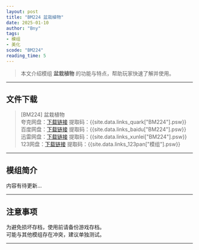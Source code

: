 ```yaml
---
layout: post
title: "BM224 盆栽植物"
date: 2025-01-10
author: "Bny"
tags: 
- 模组
- 美化
scode: "BM224"
reading_time: 5
---
```


> 本文介绍模组 **盆栽植物** 的功能与特点，帮助玩家快速了解并使用。

---

## 文件下载

> [BM224] 盆栽植物  
夸克网盘：[下载链接]({{site.data.links_quark["BM224"].url}}) 提取码：{{site.data.links_quark["BM224"].psw}}  
百度网盘：[下载链接]({{site.data.links_baidu["BM224"].url}}) 提取码：{{site.data.links_baidu["BM224"].psw}}  
迅雷网盘：[下载链接]({{site.data.links_xunlei["BM224"].url}}) 提取码：{{site.data.links_xunlei["BM224"].psw}}  
123网盘：[下载链接]({{site.data.links_123pan["模组"].url}}) 提取码：{{site.data.links_123pan["模组"].psw}}  

---

## 模组简介

>  
内容有待更新...  

---

## 注意事项

>  
为避免损坏存档，使用前请备份游戏存档。  
可能与其他模组存在冲突，建议单独测试。  

---

